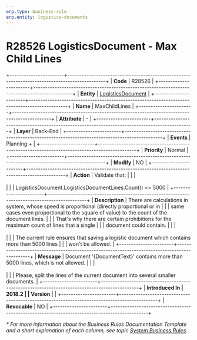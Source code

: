```yaml
---
erp.type: business-rule
erp.entity: logistics-documents
---
```


# R28526 LogisticsDocument - Max Child Lines
+-----------------------+----------------------------------------------------------------------------------------------+
| **Code**              | R28526                                                                                       |
+-----------------------+----------------------------------------------------------------------------------------------+
| **Entity**            | [LogisticsDocument](../reference/common-business-rules/logistics-documents.md)               |
+-----------------------+----------------------------------------------------------------------------------------------+
| **Name**              | MaxChildLines                                                                                |
+-----------------------+----------------------------------------------------------------------------------------------+
| **Attribute**         | \-                                                                                           |
+-----------------------+----------------------------------------------------------------------------------------------+
| **Layer**             | Back-End                                                                                     |
+-----------------------+----------------------------------------------------------------------------------------------+
| **Events**            | Planning +                                                                                   |
+-----------------------+----------------------------------------------------------------------------------------------+
| **Priority**          | Normal                                                                                       |
+-----------------------+----------------------------------------------------------------------------------------------+
| **Modify**            | NO                                                                                           |
+-----------------------+----------------------------------------------------------------------------------------------+
| **Action**            | Validate that:                                                                               |
|                       | <br/><br/>                                                                                   |
|                       | LogisticsDocument.LogisticsDocumentLines.Count() \<= 5000                                    |
+-----------------------+----------------------------------------------------------------------------------------------+
| **Description**       | There are calculations in system, whose speed is proportional (directly proportional or in   |
|                       | same cases even proportional to the square of value) to the count of the document lines.     |
|                       | That\'s why there are certain prohibitions for the maximum count of lines that a single      |
|                       | document could contain.                                                                      |
|                       | <br/><br/>                                                                                   |
|                       | The current rule ensures that saving a logistic document which contains more than 5000 lines |
|                       | won\'t be allowed.                                                                           |
+-----------------------+----------------------------------------------------------------------------------------------+
| **Message**           | Document \'{DocumentText}\' contains more than 5000 lines, which is not allowed.             |
|                       | <br/><br/>                                                                                   |
|                       | Please, split the lines of the current document into several smaller documents.              |
+-----------------------+----------------------------------------------------------------------------------------------+
| **Introduced In       | 2018.2                                                                                       |
| Version**             |                                                                                              |
+-----------------------+----------------------------------------------------------------------------------------------+
| **Revocable**         | NO                                                                                           |
+-----------------------+----------------------------------------------------------------------------------------------+

*\* For more information about the Business Rules Documentation Template and a short explanation of each column, see
topic [System Business Rules](../templates/template-description-system-business-rules.md).*
